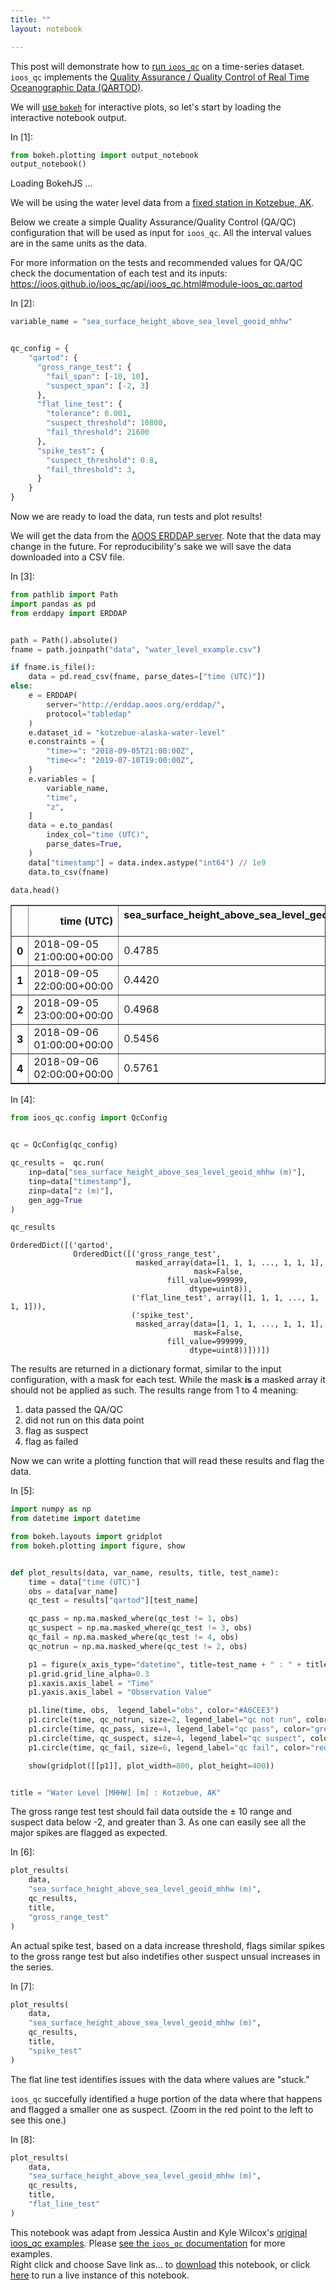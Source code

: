 ```yaml
---
title: ""
layout: notebook

---
```

This post will demonstrate how to [run ``ioos_qc``](https://github.com/ioos/ioos_qc) on a time-series dataset. ``ioos_qc`` implements the [Quality Assurance / Quality Control of Real Time Oceanographic Data (QARTOD)](https://ioos.noaa.gov/project/qartod/).

We will [use `bokeh`](https://docs.bokeh.org/en/latest/) for interactive plots, so let's start by loading the interactive notebook output.

<div class="prompt input_prompt">
In&nbsp;[1]:
</div>

```python
from bokeh.plotting import output_notebook
output_notebook()
```



<div class="bk-root">
    <a href="https://bokeh.org" target="_blank" class="bk-logo bk-logo-small bk-logo-notebook"></a>
    <span id="1001">Loading BokehJS ...</span>
</div>




We will be using the water level data from a [fixed station in Kotzebue, AK](https://www.google.com/maps?q=66.895035,-162.566752).

Below we create a simple Quality Assurance/Quality Control (QA/QC) configuration that will be used as input for ``ioos_qc``. All the interval values are in the same units as the data.

For more information on the tests and recommended values for QA/QC check the documentation of each test and its inputs: 
https://ioos.github.io/ioos_qc/api/ioos_qc.html#module-ioos_qc.qartod

<div class="prompt input_prompt">
In&nbsp;[2]:
</div>

```python
variable_name = "sea_surface_height_above_sea_level_geoid_mhhw"


qc_config = {
    "qartod": {
      "gross_range_test": {
        "fail_span": [-10, 10],
        "suspect_span": [-2, 3]
      },
      "flat_line_test": {
        "tolerance": 0.001,
        "suspect_threshold": 10800,
        "fail_threshold": 21600
      },
      "spike_test": {
        "suspect_threshold": 0.8,
        "fail_threshold": 3,
      }
    }
}
```

Now we are ready to load the data, run tests and plot results!

We will get the data from the [AOOS ERDDAP server](http://erddap.aoos.org/erddap/). Note that the data may change in the future. For reproducibility's sake we will save the data downloaded into a CSV file.

<div class="prompt input_prompt">
In&nbsp;[3]:
</div>

```python
from pathlib import Path
import pandas as pd
from erddapy import ERDDAP


path = Path().absolute()
fname = path.joinpath("data", "water_level_example.csv")

if fname.is_file():
    data = pd.read_csv(fname, parse_dates=["time (UTC)"])
else:
    e = ERDDAP(
        server="http://erddap.aoos.org/erddap/",
        protocol="tabledap"
    )
    e.dataset_id = "kotzebue-alaska-water-level"
    e.constraints = {
        "time>=": "2018-09-05T21:00:00Z",
        "time<=": "2019-07-10T19:00:00Z",
    }
    e.variables = [
        variable_name,
        "time",
        "z",
    ]
    data = e.to_pandas(
        index_col="time (UTC)",
        parse_dates=True,
    )
    data["timestamp"] = data.index.astype("int64") // 1e9
    data.to_csv(fname)

data.head()
```




<div>
<style scoped>
    .dataframe tbody tr th:only-of-type {
        vertical-align: middle;
    }

    .dataframe tbody tr th {
        vertical-align: top;
    }

    .dataframe thead th {
        text-align: right;
    }
</style>
<table border="1" class="dataframe">
  <thead>
    <tr style="text-align: right;">
      <th></th>
      <th>time (UTC)</th>
      <th>sea_surface_height_above_sea_level_geoid_mhhw (m)</th>
      <th>z (m)</th>
      <th>timestamp</th>
    </tr>
  </thead>
  <tbody>
    <tr>
      <th>0</th>
      <td>2018-09-05 21:00:00+00:00</td>
      <td>0.4785</td>
      <td>0.0</td>
      <td>1.536181e+09</td>
    </tr>
    <tr>
      <th>1</th>
      <td>2018-09-05 22:00:00+00:00</td>
      <td>0.4420</td>
      <td>0.0</td>
      <td>1.536185e+09</td>
    </tr>
    <tr>
      <th>2</th>
      <td>2018-09-05 23:00:00+00:00</td>
      <td>0.4968</td>
      <td>0.0</td>
      <td>1.536188e+09</td>
    </tr>
    <tr>
      <th>3</th>
      <td>2018-09-06 01:00:00+00:00</td>
      <td>0.5456</td>
      <td>0.0</td>
      <td>1.536196e+09</td>
    </tr>
    <tr>
      <th>4</th>
      <td>2018-09-06 02:00:00+00:00</td>
      <td>0.5761</td>
      <td>0.0</td>
      <td>1.536199e+09</td>
    </tr>
  </tbody>
</table>
</div>



<div class="prompt input_prompt">
In&nbsp;[4]:
</div>

```python
from ioos_qc.config import QcConfig


qc = QcConfig(qc_config)

qc_results =  qc.run(
    inp=data["sea_surface_height_above_sea_level_geoid_mhhw (m)"],
    tinp=data["timestamp"],
    zinp=data["z (m)"],
    gen_agg=True
)

qc_results
```




    OrderedDict([('qartod',
                  OrderedDict([('gross_range_test',
                                masked_array(data=[1, 1, 1, ..., 1, 1, 1],
                                             mask=False,
                                       fill_value=999999,
                                            dtype=uint8)),
                               ('flat_line_test', array([1, 1, 1, ..., 1, 1, 1])),
                               ('spike_test',
                                masked_array(data=[1, 1, 1, ..., 1, 1, 1],
                                             mask=False,
                                       fill_value=999999,
                                            dtype=uint8))]))])



The results are returned in a dictionary format, similar to the input configuration, with a mask for each test. While the mask **is** a masked array it should not be applied as such. The results range from 1 to 4 meaning:

1. data passed the QA/QC
2. did not run on this data point
3. flag as suspect
4. flag as failed

Now we can write a plotting function that will read these results and flag the data.

<div class="prompt input_prompt">
In&nbsp;[5]:
</div>

```python
import numpy as np
from datetime import datetime

from bokeh.layouts import gridplot
from bokeh.plotting import figure, show


def plot_results(data, var_name, results, title, test_name):
    time = data["time (UTC)"]
    obs = data[var_name]
    qc_test = results["qartod"][test_name]

    qc_pass = np.ma.masked_where(qc_test != 1, obs)
    qc_suspect = np.ma.masked_where(qc_test != 3, obs)
    qc_fail = np.ma.masked_where(qc_test != 4, obs)
    qc_notrun = np.ma.masked_where(qc_test != 2, obs)

    p1 = figure(x_axis_type="datetime", title=test_name + " : " + title)
    p1.grid.grid_line_alpha=0.3
    p1.xaxis.axis_label = "Time"
    p1.yaxis.axis_label = "Observation Value"

    p1.line(time, obs,  legend_label="obs", color="#A6CEE3")
    p1.circle(time, qc_notrun, size=2, legend_label="qc not run", color="gray", alpha=0.2)
    p1.circle(time, qc_pass, size=4, legend_label="qc pass", color="green", alpha=0.5)
    p1.circle(time, qc_suspect, size=4, legend_label="qc suspect", color="orange", alpha=0.7)
    p1.circle(time, qc_fail, size=6, legend_label="qc fail", color="red", alpha=1.0)

    show(gridplot([[p1]], plot_width=800, plot_height=400))


title = "Water Level [MHHW] [m] : Kotzebue, AK"
```

The gross range test test should fail data outside the $\pm$ 10 range and suspect data below -2, and greater than 3. As one can easily see all the major spikes are flagged as expected.

<div class="prompt input_prompt">
In&nbsp;[6]:
</div>

```python
plot_results(
    data,
    "sea_surface_height_above_sea_level_geoid_mhhw (m)",
    qc_results,
    title,
    "gross_range_test"
)
```








<div class="bk-root" id="61664200-7302-48df-8440-c0eddaef53e6" data-root-id="1209"></div>





An actual spike test, based on a data increase threshold, flags similar spikes to the gross range test but also indetifies other suspect unsual increases in the series.

<div class="prompt input_prompt">
In&nbsp;[7]:
</div>

```python
plot_results(
    data,
    "sea_surface_height_above_sea_level_geoid_mhhw (m)",
    qc_results,
    title,
    "spike_test"
)
```








<div class="bk-root" id="8461cb95-e270-4a82-98b3-7fd023b036ea" data-root-id="1613"></div>





The flat line test identifies issues with the data where values are "stuck."

`ioos_qc` succefully identified a huge portion of the data where that happens and flagged a smaller one as suspect. (Zoom in the red point to the left to see this one.)

<div class="prompt input_prompt">
In&nbsp;[8]:
</div>

```python
plot_results(
    data,
    "sea_surface_height_above_sea_level_geoid_mhhw (m)",
    qc_results,
    title,
    "flat_line_test"
)
```








<div class="bk-root" id="0def68ea-de5a-4140-8207-8bfe2b6bff84" data-root-id="2045"></div>





This notebook was adapt from Jessica Austin and Kyle Wilcox's [original ioos_qc examples](https://github.com/ioos/ioos_qc/blob/b34b3762d659362fb3af11f52d8905d18cd6ec7b/docs/source/examples/QartodTestExample_WaterLevel.ipynb). Please [see the ``ioos_qc`` documentation](https://ioos.github.io/ioos_qc/) for more examples.
<br>
Right click and choose Save link as... to
[download](https://raw.githubusercontent.com/ioos/notebooks_demos/master/notebooks/2020-02-14-QARTOD_ioos_qc_Water-Level-Example.ipynb)
this notebook, or click [here](https://binder.pangeo.io/v2/gh/ioos/notebooks_demos/master?filepath=notebooks/2020-02-14-QARTOD_ioos_qc_Water-Level-Example.ipynb) to run a live instance of this notebook.